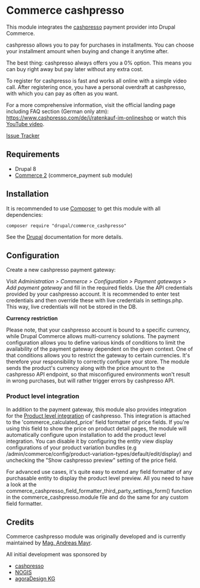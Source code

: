 Commerce cashpresso
===================

This module integrates the [cashpresso](https://www.cashpresso.com) payment
provider into Drupal Commerce.

cashpresso allows you to pay for purchases in installments. You can choose your installment amount when buying and
change it anytime after. 

The best thing: cashpresso always offers you a 0% option. This means you can buy right away but pay later without any
extra cost. 

To register for cashpresso is fast and works all online with a simple video call. After registering once, you have a
personal overdraft at cashpresso, with which you can pay as often as you want.

For a more comprehensive information, visit the official landing page including FAQ section (German only atm):
https://www.cashpresso.com/de/i/ratenkauf-im-onlineshop or watch this
[YouTube video](https://www.youtube.com/watch?v=6qpg7Nf-Z10).

[Issue Tracker](https://www.drupal.org/project/issues/commerce_cashpresso?version=8.x)

## Requirements

* Drupal 8
* [Commerce 2](https://drupal.org/project/commerce) (commerce_payment sub 
  module) 

## Installation

It is recommended to use [Composer](https://getcomposer.org/) to get this module
with all dependencies:

```
composer require "drupal/commerce_cashpresso"
```

See the [Drupal](https://www.drupal.org/docs/8/extending-drupal-8/installing-modules-composer-dependencies)
documentation for more details.

## Configuration

Create a new cashpresso payment gateway:
  
Visit *Administration > Commerce > Configuration > Payment gateways > Add
payment gateway* and fill in the required fields. Use the API credentials
provided by your cashpresso account. It is recommended to enter test credentials
and then override these with live credentials in settings.php. This way, live
credentials will not be stored in the DB.

**Currency restriction**

Please note, that your cashpresso account is bound to a specific currency, while Drupal Commerce allows multi-currency
solutions. The payment configuration allows you to define various kinds of conditions to limit the availability of the
payment gateway dependent on the given context. One of that conditions allows you to restrict the gateway to certain
currencies. It's therefore your responsibility to correctly configure your store. The module sends the product's
currency along with the price amount to the cashpresso API endpoint, so that misconfigured environments won't result in
wrong purchases, but will rather trigger errors by cashpresso API. 

### Product level integration

In addition to the payment gateway, this module also provides integration for
the [Product level integration](https://partner.cashpresso.com/urlreferral/api/ecommerce/v2?1#step1)
of cashpresso. This integration is attached to the 'commerce_calculated_price'
field formatter of price fields. If you're using this field to show the price on
product detail pages, the module will automatically configure upon installation
to add the product level integration. You can disable it by configuring the
entity view display configurations of your product variation bundles (e.g
/admin/commerce/config/product-variation-types/default/edit/display) and
unchecking the "Show cashpresso preview" setting of the price field.

For advanced use cases, it's quite easy to extend any field formatter of any
purchasable entity to display the product level preview. All you need to have a
look at the commerce_cashpresso_field_formatter_third_party_settings_form()
function in the commerce_cashpresso.module file and do the same for any custom
field formatter.

## Credits

Commerce cashpresso module was originally developed and is currently maintained
by [Mag. Andreas Mayr](https://www.drupal.org/u/agoradesign).

All initial development was sponsored by
* [cashpresso](https://www.cashpresso.com)
* [NOGIS](https://www.nogis.at)
* [agoraDesign KG](https://www.agoradesign.at)

